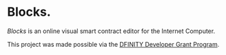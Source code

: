 # Blocks.

*Blocks* is an online visual smart contract editor for the Internet Computer.

This project was made possible via the [DFINITY Developer Grant Program](https://dfinity.org/grants/).